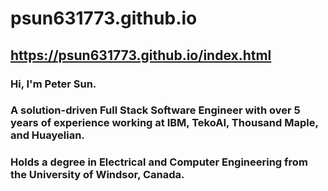 # psun631773.github.io

## https://psun631773.github.io/index.html




### Hi, I'm Peter Sun.

### A solution-driven Full Stack Software Engineer with over 5 years of experience working at IBM, TekoAI, Thousand Maple, and Huayelian.

### Holds a degree in Electrical and Computer Engineering from the University of Windsor, Canada.